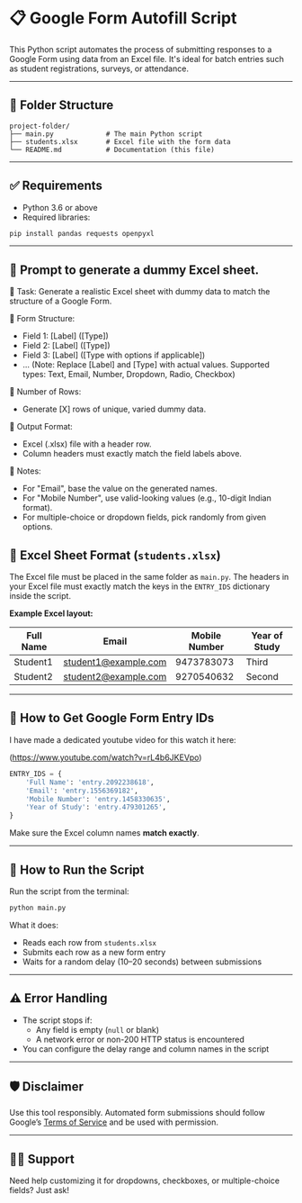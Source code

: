 
# 📋 Google Form Autofill Script

This Python script automates the process of submitting responses to a Google Form using data from an Excel file. It's ideal for batch entries such as student registrations, surveys, or attendance.

---

## 📁 Folder Structure

```
project-folder/
├── main.py             # The main Python script
├── students.xlsx       # Excel file with the form data
└── README.md           # Documentation (this file)
```

---

## ✅ Requirements

- Python 3.6 or above
- Required libraries:

```bash
pip install pandas requests openpyxl
```

---

## 💬 Prompt to generate a dummy Excel sheet.

🎯 Task:
Generate a realistic Excel sheet with dummy data to match the structure of a Google Form.

🧾 Form Structure:
- Field 1: [Label] ([Type])
- Field 2: [Label] ([Type])
- Field 3: [Label] ([Type with options if applicable])
- ...
(Note: Replace [Label] and [Type] with actual values. Supported types: Text, Email, Number, Dropdown, Radio, Checkbox)

🔢 Number of Rows:
- Generate [X] rows of unique, varied dummy data.

📄 Output Format:
- Excel (.xlsx) file with a header row.
- Column headers must exactly match the field labels above.

📌 Notes:
- For "Email", base the value on the generated names.
- For "Mobile Number", use valid-looking values (e.g., 10-digit Indian format).
- For multiple-choice or dropdown fields, pick randomly from given options.


## 📄 Excel Sheet Format (`students.xlsx`)

The Excel file must be placed in the same folder as `main.py`. The headers in your Excel file must exactly match the keys in the `ENTRY_IDS` dictionary inside the script.

**Example Excel layout:**

| Full Name   | Email                | Mobile Number | Year of Study |
|-------------|----------------------|---------------|---------------|
| Student1    | student1@example.com | 9473783073    | Third         |
| Student2    | student2@example.com | 9270540632    | Second        |

---

## 🔗 How to Get Google Form Entry IDs

I have made a dedicated youtube video for this watch it here:

(https://www.youtube.com/watch?v=rL4b6JKEVpo)

```python
ENTRY_IDS = {
    'Full Name': 'entry.2092238618',
    'Email': 'entry.1556369182',
    'Mobile Number': 'entry.1458330635',
    'Year of Study': 'entry.479301265',
}
```

Make sure the Excel column names **match exactly**.

---

## 🚀 How to Run the Script

Run the script from the terminal:

```bash
python main.py
```

What it does:
- Reads each row from `students.xlsx`
- Submits each row as a new form entry
- Waits for a random delay (10–20 seconds) between submissions

---

## ⚠ Error Handling

- The script stops if:
  - Any field is empty (`null` or blank)
  - A network error or non-200 HTTP status is encountered
- You can configure the delay range and column names in the script

---

## 🛡 Disclaimer

Use this tool responsibly. Automated form submissions should follow Google’s [Terms of Service](https://policies.google.com/terms) and be used with permission.

---

## 🙋‍♂️ Support

Need help customizing it for dropdowns, checkboxes, or multiple-choice fields? Just ask!
